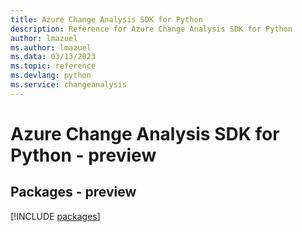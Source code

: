 ```yaml
---
title: Azure Change Analysis SDK for Python
description: Reference for Azure Change Analysis SDK for Python
author: lmazuel
ms.author: lmazuel
ms.data: 03/13/2023
ms.topic: reference
ms.devlang: python
ms.service: changeanalysis
---
```

# Azure Change Analysis SDK for Python - preview
## Packages - preview
[!INCLUDE [packages](change-analysis-index.md)]